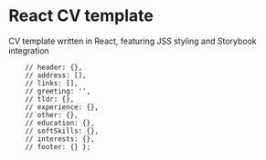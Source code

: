 # React CV template

CV template written in React, featuring JSS styling and Storybook integration

        // header: {},
        // address: [],
        // links: [],
        // greeting: '',
        // tldr: {},
        // experience: {},
        // other: {},
        // education: {},
        // softSkills: {},
        // interests: {},
        // footer: {} };
